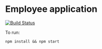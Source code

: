 # Employee application

[![Build Status](https://travis-ci.org/blankoslo/employees.svg?branch=develop)](https://travis-ci.org/blankoslo/employees)

To run:

    npm install && npm start
